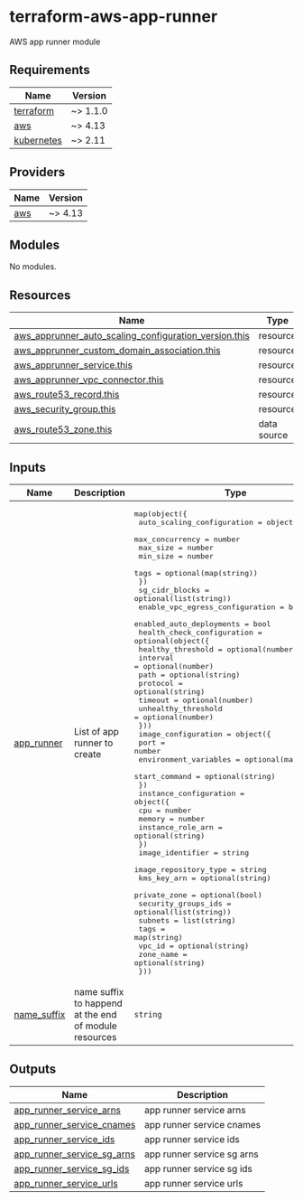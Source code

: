 # terraform-aws-app-runner
AWS app runner module

<!-- BEGINNING OF PRE-COMMIT-TERRAFORM DOCS HOOK -->
## Requirements

| Name | Version |
|------|---------|
| <a name="requirement_terraform"></a> [terraform](#requirement\_terraform) | ~> 1.1.0 |
| <a name="requirement_aws"></a> [aws](#requirement\_aws) | ~> 4.13 |
| <a name="requirement_kubernetes"></a> [kubernetes](#requirement\_kubernetes) | ~> 2.11 |

## Providers

| Name | Version |
|------|---------|
| <a name="provider_aws"></a> [aws](#provider\_aws) | ~> 4.13 |

## Modules

No modules.

## Resources

| Name | Type |
|------|------|
| [aws_apprunner_auto_scaling_configuration_version.this](https://registry.terraform.io/providers/hashicorp/aws/latest/docs/resources/apprunner_auto_scaling_configuration_version) | resource |
| [aws_apprunner_custom_domain_association.this](https://registry.terraform.io/providers/hashicorp/aws/latest/docs/resources/apprunner_custom_domain_association) | resource |
| [aws_apprunner_service.this](https://registry.terraform.io/providers/hashicorp/aws/latest/docs/resources/apprunner_service) | resource |
| [aws_apprunner_vpc_connector.this](https://registry.terraform.io/providers/hashicorp/aws/latest/docs/resources/apprunner_vpc_connector) | resource |
| [aws_route53_record.this](https://registry.terraform.io/providers/hashicorp/aws/latest/docs/resources/route53_record) | resource |
| [aws_security_group.this](https://registry.terraform.io/providers/hashicorp/aws/latest/docs/resources/security_group) | resource |
| [aws_route53_zone.this](https://registry.terraform.io/providers/hashicorp/aws/latest/docs/data-sources/route53_zone) | data source |

## Inputs

| Name | Description | Type | Default | Required |
|------|-------------|------|---------|:--------:|
| <a name="input_app_runner"></a> [app\_runner](#input\_app\_runner) | List of app runner to create | <pre>map(object({<br>    auto_scaling_configuration = object({<br>      max_concurrency = number<br>      max_size        = number<br>      min_size        = number<br>      tags            = optional(map(string))<br>    })<br>    sg_cidr_blocks                  = optional(list(string))<br>    enable_vpc_egress_configuration = bool<br>    enabled_auto_deployments        = bool<br>    health_check_configuration = optional(object({<br>      healthy_threshold   = optional(number)<br>      interval            = optional(number)<br>      path                = optional(string)<br>      protocol            = optional(string)<br>      timeout             = optional(number)<br>      unhealthy_threshold = optional(number)<br>    }))<br>    image_configuration = object({<br>      port                  = number<br>      environment_variables = optional(map(string))<br>      start_command         = optional(string)<br>    })<br>    instance_configuration = object({<br>      cpu               = number<br>      memory            = number<br>      instance_role_arn = optional(string)<br>    })<br>    image_identifier      = string<br>    image_repository_type = string<br>    kms_key_arn           = optional(string)<br>    private_zone          = optional(bool)<br>    security_groups_ids   = optional(list(string))<br>    subnets               = list(string)<br>    tags                  = map(string)<br>    vpc_id                = optional(string)<br>    zone_name             = optional(string)<br>  }))</pre> | n/a | yes |
| <a name="input_name_suffix"></a> [name\_suffix](#input\_name\_suffix) | name suffix to happend at the end of module resources | `string` | n/a | yes |

## Outputs

| Name | Description |
|------|-------------|
| <a name="output_app_runner_service_arns"></a> [app\_runner\_service\_arns](#output\_app\_runner\_service\_arns) | app runner service arns |
| <a name="output_app_runner_service_cnames"></a> [app\_runner\_service\_cnames](#output\_app\_runner\_service\_cnames) | app runner service cnames |
| <a name="output_app_runner_service_ids"></a> [app\_runner\_service\_ids](#output\_app\_runner\_service\_ids) | app runner service ids |
| <a name="output_app_runner_service_sg_arns"></a> [app\_runner\_service\_sg\_arns](#output\_app\_runner\_service\_sg\_arns) | app runner service sg arns |
| <a name="output_app_runner_service_sg_ids"></a> [app\_runner\_service\_sg\_ids](#output\_app\_runner\_service\_sg\_ids) | app runner service sg ids |
| <a name="output_app_runner_service_urls"></a> [app\_runner\_service\_urls](#output\_app\_runner\_service\_urls) | app runner service urls |
<!-- END OF PRE-COMMIT-TERRAFORM DOCS HOOK -->
